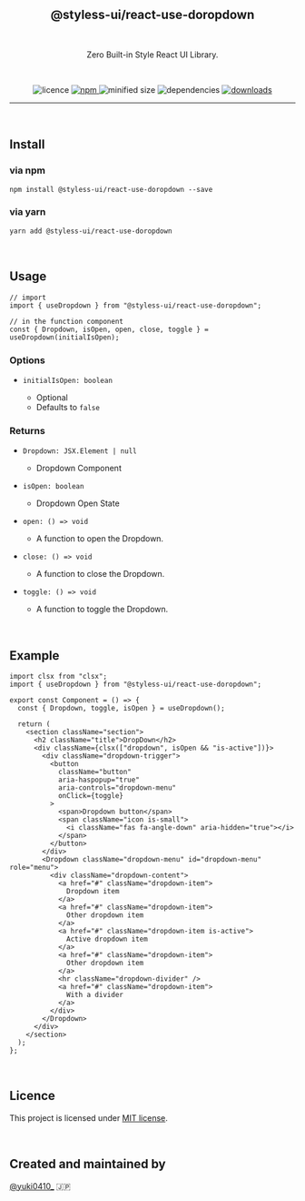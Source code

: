 <h2 align="center">
  @styless-ui/react-use-doropdown
</h2>

&nbsp;

<p align="center">
  Zero Built-in Style React UI Library.
</p>

&nbsp;

<div align="center">

  <img src="https://img.shields.io/npm/l/@styless-ui/react-use-doropdown" alt="licence">

  <a href="https://www.npmjs.com/package/@styless-ui/react-use-doropdown" target="_blank">
    <img src="https://img.shields.io/npm/v/@styless-ui/react-use-doropdown.svg" alt="npm">
  </a>

  <img src="https://img.shields.io/bundlephobia/min/@styless-ui/react-use-doropdown" alt="minified size">

  <img src="https://img.shields.io/david/styless-ui/react" alt="dependencies">

  <a href="https://www.npmjs.com/package/@styless-ui/react-use-doropdown">
    <img src="https://img.shields.io/npm/dt/@styless-ui/react-use-doropdown" alt="downloads">
  </a>
</div>

---

&nbsp;

## Install

### via npm

```shell
npm install @styless-ui/react-use-doropdown --save
```

### via yarn

```shell
yarn add @styless-ui/react-use-doropdown
```

&nbsp;

## Usage

```tsx
// import
import { useDropdown } from "@styless-ui/react-use-doropdown";

// in the function component
const { Dropdown, isOpen, open, close, toggle } = useDropdown(initialIsOpen);
```

### Options

- `initialIsOpen: boolean`

  - Optional
  - Defaults to `false`

### Returns

- `Dropdown: JSX.Element | null`

  - Dropdown Component

- `isOpen: boolean`

  - Dropdown Open State

- `open: () => void`

  - A function to open the Dropdown.

- `close: () => void`

  - A function to close the Dropdown.

- `toggle: () => void`
  - A function to toggle the Dropdown.

&nbsp;

## Example

```tsx
import clsx from "clsx";
import { useDropdown } from "@styless-ui/react-use-doropdown";

export const Component = () => {
  const { Dropdown, toggle, isOpen } = useDropdown();

  return (
    <section className="section">
      <h2 className="title">DropDown</h2>
      <div className={clsx(["dropdown", isOpen && "is-active"])}>
        <div className="dropdown-trigger">
          <button
            className="button"
            aria-haspopup="true"
            aria-controls="dropdown-menu"
            onClick={toggle}
          >
            <span>Dropdown button</span>
            <span className="icon is-small">
              <i className="fas fa-angle-down" aria-hidden="true"></i>
            </span>
          </button>
        </div>
        <Dropdown className="dropdown-menu" id="dropdown-menu" role="menu">
          <div className="dropdown-content">
            <a href="#" className="dropdown-item">
              Dropdown item
            </a>
            <a href="#" className="dropdown-item">
              Other dropdown item
            </a>
            <a href="#" className="dropdown-item is-active">
              Active dropdown item
            </a>
            <a href="#" className="dropdown-item">
              Other dropdown item
            </a>
            <hr className="dropdown-divider" />
            <a href="#" className="dropdown-item">
              With a divider
            </a>
          </div>
        </Dropdown>
      </div>
    </section>
  );
};
```

&nbsp;

## Licence

This project is licensed under [MIT license](https://opensource.org/licenses/MIT).

&nbsp;

## Created and maintained by

[@yuki0410\_](https://twitter.com/yuki0410_) 🇯🇵

